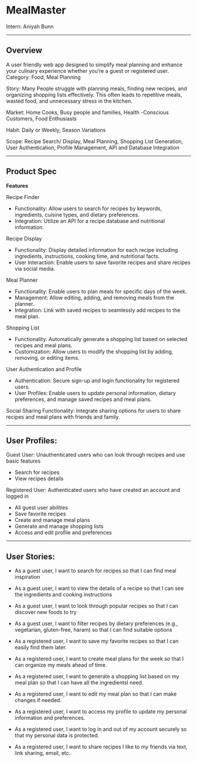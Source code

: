 # MealMaster
Intern: Aniyah Bunn

----------------------------------------------------------------------------

## Overview

A user friendly web app designed to simplify meal planning and enhance your culinary experience whether you’re a guest or registered user. 
Category: Food, Meal Planning 

Story: Many People struggle with planning meals, finding new recipes, and organizing shopping lists effectively. This often leads to repetitive meals, wasted food, and unnecessary stress in the kitchen. 

Market: Home Cooks, Busy people and families, Health -Conscious Customers, Food Enthusiasts

Habit: Daily or Weekly, Season Variations

Scope: Recipe Search/ Display, Meal Planning, Shopping List Generation, User Authentication, Profile Management, API and Database Integration

----------------------------------------------------------------------------


## Product Spec

**Features**

Recipe Finder 
- Functionality: Allow users to search for recipes by keywords, ingredients, cuisine types, and dietary preferences.
- Integration: Utilize an  API for a recipe database and nutritional information.
  
Recipe Display
- Functionality: Display detailed information for each recipe including ingredients, instructions, cooking time, and nutritional facts.
- User Interaction: Enable users to save favorite recipes and share recipes via social media.

Meal Planner
- Functionality: Enable users to plan meals for specific days of the week.
- Management: Allow editing, adding, and removing meals from the planner.
- Integration: Link with saved recipes to seamlessly add recipes to the meal plan.

Shopping List
- Functionality: Automatically generate a shopping list based on selected recipes and meal plans.
- Customization: Allow users to modify the shopping list by adding, removing, or editing items.

User Authentication and Profile
- Authentication: Secure sign-up and login functionality for registered users.
- User Profiles: Enable users to update personal information, dietary preferences, and manage saved recipes and meal plans.

Social Sharing
Functionality: Integrate sharing options for users to share recipes and meal plans with friends and family.

----------------------------------------------------------------------------


## User Profiles:

Guest User: Unauthenticated users who can look through recipes and use basic features 
- Search for recipes
- View recipes details 

Registered User: Authenticated users who have created an account and logged in 
- All guest user abilities 
- Save favorite recipes 
- Create and manage meal plans 
- Generate and manage shopping lists 
- Access and edit profile and preferences

----------------------------------------------------------------------------

## User Stories:
- As a guest user, I want to search for recipes so that I can find meal inspiration 

- As a guest user, I want to view the details of a recipe so that I can see the ingredients and cooking instructions

- As a guest user, I want to look through popular  recipes so that I can discover new foods to try 

- As a guest user, I want to filter recipes by dietary preferences (e.g., vegetarian, gluten-free, haram)  so that I can find suitable options 

- As a registered user, I want to save my favorite recipes so that I can easily find them later. 

- As a registered user, I want to create meal plans for the week so that I can organize my meals ahead of time.

- As a registered user, I want to generate a shopping list based on my meal plan so that I can have all the ingredientsI need.

- As a registered user, I want to edit my meal plan so that I can make changes if needed.

- As a registered user, I want to access my profile to update my personal information and preferences.

- As a registered user, I want to log in and out of my account securely so that my personal data is protected. 

- As a registered user, I want to share recipes I like to my friends via text, link sharing, email, etc..

